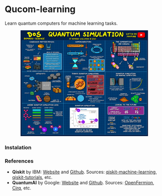 # Qucom-learning
Learn quantum computers for machine learning tasks.

<p align="center">
<img src="/images/quantum-simulation.jpg" width="80%">
</p>

### Instalation


### References
+ **Qiskit** by IBM: [Website](https://qiskit.org) and [Github](https://github.com/Qiskit). Sources: [qiskit-machine-learning](https://github.com/Qiskit/qiskit-machine-learning), [qiskit-tutorials](https://github.com/Qiskit/qiskit-tutorials), etc.
+ **QuantumAI** by Google: [Website](https://quantumai.google) and [Github](https://github.com/quantumlib). Sources: [OpenFermion](https://github.com/quantumlib/OpenFermion), [Cirq](https://github.com/quantumlib/cirq), etc.
